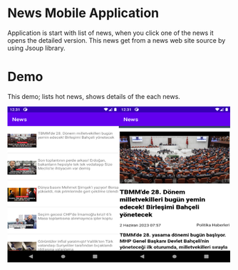 # News Mobile Application
Application is start with list of news, when you click one of the news it opens the detailed version. This news get from a news web site source by using Jsoup library.

# Demo

This demo; lists hot news, shows details of the each news.

<img src="1.png" width="250px" height="350px"><img src="2.png" width="250px" height="350px">
